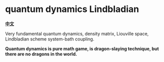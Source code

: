 # quantum dynamics Lindbladian

**[中文](README_zh.md)**

Very fundamental quantum dynamics, density matrix, Liouville space, Lindbladian scheme system-bath coupling. 

**Quantum dynamics is pure math game, is dragon-slaying technique, but there are no dragons in the world.**
